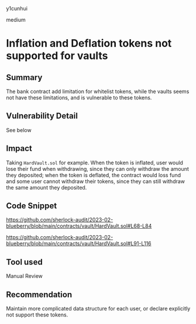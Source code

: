 y1cunhui

medium

# Inflation and Deflation tokens not supported for vaults

## Summary
The bank contract add limitation for whitelist tokens, while the vaults seems not have these limitations, and is vulnerable to these tokens.
## Vulnerability Detail 
See below
## Impact
Taking `HardVault.sol` for example. When the token is inflated, user would lose their fund when withdrawing, since they can only withdraw the amount they deposited; when the token is deflated, the contract would loss fund and some user cannot withdraw their tokens, since they can still withdraw the same amount they deposited.

## Code Snippet
https://github.com/sherlock-audit/2023-02-blueberry/blob/main/contracts/vault/HardVault.sol#L68-L84

https://github.com/sherlock-audit/2023-02-blueberry/blob/main/contracts/vault/HardVault.sol#L91-L116
## Tool used

Manual Review

## Recommendation
Maintain more complicated data structure for each user, or declare explicitly not support these tokens.
